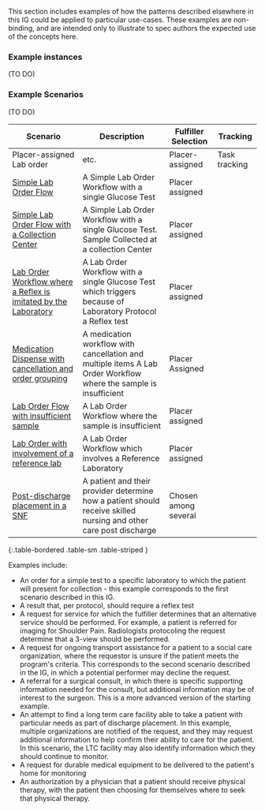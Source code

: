 This section includes examples of how the patterns described elsewhere in this IG could be applied to particular use-cases. These examples are non-binding, and are intended only to illustrate to spec authors the expected use of the concepts here. 


### Example instances
(TO DO)



### Example Scenarios
(TO DO)


| Scenario | Description | Fulfiller Selection | Tracking |
|---|---|----|---|
|Placer-assigned Lab order| etc. | Placer-assigned | Task tracking |
|[Simple Lab Order Flow](ex1-simple-lab-order-flow.html)|A Simple Lab Order Workflow with a single Glucose Test|Placer assigned||
|[Simple Lab Order Flow with a Collection Center](ex2-simple-lab-order-flow-with-phlebotomist.html)|A Simple Lab Order Workflow with a single Glucose Test. Sample Collected at a collection Center|Placer assigned||
|[Lab Order Workflow where a Reflex is imitated by the Laboratory](ex3-lab-order-flow-reflex-initiated-lab.html)|A Lab Order Workflow with a single Glucose Test which triggers because of Laboratory Protocol a Reflex test|Placer assigned||
|[Medication Dispense with cancellation and order grouping](ex4-meds-grouped-dispense.html)|A medication workflow with cancellation and multiple items A Lab Order Workflow where the sample is insufficient|Placer Assigned||.
|[Lab Order Flow with insufficient sample](ex5-lab-order-flow-specimen-rejected.html)|A Lab Order Workflow where the sample is insufficient|Placer assigned||
|[Lab Order with involvement of a reference lab](ex6-lab-order-flow-with-reference-lab.html)|A Lab Order Workflow which involves a Reference Laboratory|Placer assigned||
|[Post-discharge placement in a SNF](ex7-discharge-placement.html)|A patient and their provider determine how a patient should receive skilled nursing and other care post discharge|Chosen among several||

{:.table-bordered .table-sm .table-striped }


Examples include:
* An order for a simple test to a specific laboratory to which the patient will present for collection - this example corresponds to the first scenario described in this IG.
* A result that, per protocol, should require a reflex test
* A request for service for which the fulfiller determines that an alternative service should be performed. For example, a patient is referred for imaging for Shoulder Pain. Radiologists protocoling the request determine that a 3-view should be performed.  
* A request for ongoing transport assistance for a patient to a social care organization, where the requestor is unsure if the patient meets the program's criteria. This corresponds to the second scenario described in the IG, in which a potential performer may decline the request.
* A referral for a surgical consult, in which there is specific supporting information needed for the consult, but additional information may be of interest to the surgeon. This is a more advanced version of the starting example. 
* An attempt to find a long term care facility able to take a patient with particular needs as part of discharge placement. In this example, multiple organizations are notified of the request, and they may request additional information to help confirm their ability to care for the patient. In this scenario, the LTC facility may also identify information which they should continue to monitor.
* A request for durable medical equipment to be delivered to the patient's home for monitoring
* An authorization by a physician that a patient should receive physical therapy, with the patient then choosing for themselves where to seek that physical therapy. 

